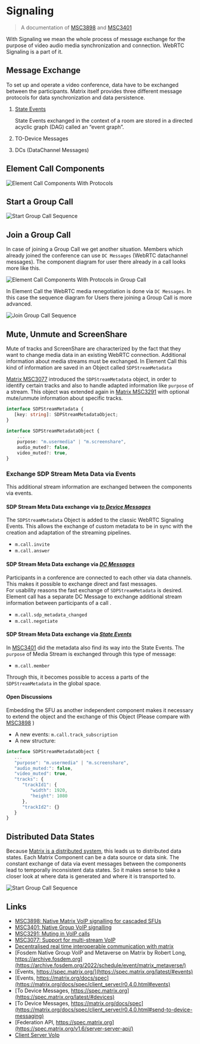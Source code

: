 # Signaling

> A documentation
> of [MSC3898](https://github.com/matrix-org/matrix-spec-proposals/blob/1896fc7cdab7cbf5e653f84b650772e894e26485/proposals/3898-sfu.md)
> and [MSC3401](https://github.com/matrix-org/matrix-spec-proposals/blob/6b98d667cf634f78c6604151276d5ef25d305aac/proposals/3401-group-voip.md)

With Signaling we mean the whole process of message exchange for the purpose of video audio media synchronization and
connection.
WebRTC Signaling is a part of it.

## Message Exchange

To set up and operate a video conference, data have to be exchanged between the participants.
Matrix itself provides three different message protocols for data synchronization and data persistence.

1. [State Events](https://spec.matrix.org/latest/#events)

   State Events exchanged in the context of a room are stored in a directed acyclic graph (DAG) called an “event graph”.

2. TO-Device Messages

3. DCs (DataChannel Messages)

## Element Call Components

![Element Call Components With Protocols](./assets/element-call-protocols.component.svg)

## Start a Group Call

![Start Group Call Sequence](./assets/group-call-start.sequence.svg)

## Join a Group Call

In case of joining a Group Call we get another situation.
Members which already joined the conference can use `DC Messages` (WebRTC datachannel messages).
The component diagram for user there already in a call looks more like this.

![Element Call Components With Protocols in Group Call](./assets/element-call-group-call.component.svg)

In Element Call the WebRTC media renegotiation is done via `DC Messages`.
In this case the sequence diagram for Users there joining a Group Call is more advanced.

![Join Group Call Sequence](./assets/group-call-join.sequence.svg)

## Mute, Unmute and ScreenShare

Mute of tracks and ScreenShare are characterized by the fact that they want to change media data in an existing WebRTC connection.
Additional information about media streams must be exchanged.
In Element Call this kind of information are saved in an Object called `SDPStreamMetadata`

[Matrix MSC3077](https://github.com/matrix-org/matrix-spec-proposals/blob/8c481845efa108f3965bc57b14e681d65b8754ae/proposals/3077-multi-stream-voip.md#proposal) introduced the `SDPStreamMetadata` object, in order to identify certain tracks and also to handle adapted information like `purpose` of a stream.
This object was extended again in [Matrix MSC3291](https://github.com/matrix-org/matrix-spec-proposals/blob/29e3c6d1a263ee628f989dac5a65289609670e65/proposals/3291-muting.md#example) with optional mute/unmute information about specific tracks.

```typescript
interface SDPStreamMetadata {
   [key: string]: SDPStreamMetadataObject;
}

interface SDPStreamMetadataObject {
    ...
    purpose: "m.usermedia" | "m.screenshare",
    audio_muted?: false,
    video_muted?: true,
}
```

### Exchange SDP Stream Meta Data via Events

This additional stream information are exchanged between the components via events.

#### SDP Stream Meta Data exchange via <i><u>to Device Messages</u></i>

The `SDPStreamMetadata` Object is added to the classic WebRTC Signaling Events.
This allows the exchange of custom metadata to be in sync with the creation and adaptation of the streaming pipelines.

- `m.call.invite`
- `m.call.answer`

#### SDP Stream Meta Data exchange via <i><u>DC Messages</u></i>

Participants in a conference are connected to each other via data channels. This makes it possible to exchange direct and fast messages.  
For usability reasons the fast exchange of `SDPStreamMetadata` is desired.
Element call has a separate DC Message to exchange additional stream information between participants of a call .

- `m.call.sdp_metadata_changed`
- `m.call.negotiate`

#### SDP Stream Meta Data exchange via <i><u>State Events</u></i>

In [MSC3401](https://github.com/matrix-org/matrix-spec-proposals/blob/6b98d667cf634f78c6604151276d5ef25d305aac/proposals/3401-group-voip.md#call-participation) did the metadata also find its way into the State Events.
The `purpose` of Media Stream is exchanged through this type of message:

- `m.call.member`

Through this, it becomes possible to access a parts of the `SDPStreamMetadata` in the global space.

#### Open Discussions

Embedding the SFU as another independent component makes it necessary to extend the object and the exchange of this Object (Please compare with [MSC3898](https://github.com/matrix-org/matrix-spec-proposals/blob/1896fc7cdab7cbf5e653f84b650772e894e26485/proposals/3898-sfu.md#sdp-stream-metadata-extension) )

- A new events: `m.call.track_subscription`
- A new structure:

```typescript
interface SDPStreamMetadataObject {
   ...
   "purpose": "m.usermedia" | "m.screenshare",
   "audio_muted:": false,
   "video_muted": true,
   "tracks": {
      "trackId1": {
         "width": 1920,
         "height": 1080
      },
      "trackId2": {}
   }
}
```

## Distributed Data States

Because [Matrix is a distributed system](https://hacks.mozilla.org/2018/10/dweb-decentralised-real-time-interoperable-communication-with-matrix/), this leads us to distributed data states.
Each Matrix Component can be a data source or data sink.
The constant exchange of data via event messages between the components lead to temporally inconsistent data states.
So it makes sense to take a closer look at where data is generated and where it is transported to.

![Start Group Call Sequence](./assets/element-call-group-call.data.svg)

## Links

- [MSC3898: Native Matrix VoIP signalling for cascaded SFUs](https://github.com/matrix-org/matrix-spec-proposals/blob/1896fc7cdab7cbf5e653f84b650772e894e26485/proposals/3898-sfu.md)
- [MSC3401: Native Group VoIP signalling](https://github.com/matrix-org/matrix-spec-proposals/blob/6b98d667cf634f78c6604151276d5ef25d305aac/proposals/3401-group-voip.md)
- [MSC3291: Muting in VoIP calls](https://github.com/matrix-org/matrix-spec-proposals/blob/29e3c6d1a263ee628f989dac5a65289609670e65/proposals/3291-muting.md)
- [MSC3077: Support for multi-stream VoIP](https://github.com/matrix-org/matrix-spec-proposals/blob/8c481845efa108f3965bc57b14e681d65b8754ae/proposals/3077-multi-stream-voip.md)
- [Decentralised real time interoperable communication with matrix](https://hacks.mozilla.org/2018/10/dweb-decentralised-real-time-interoperable-communication-with-matrix/)
- [Fosdem Native Group VoIP and Metaverse on Matrix by Robert Long, https://archive.fosdem.org](https://archive.fosdem.org/2022/schedule/event/matrix_metaverse/)
- [Events, https://spec.matrix.org/](https://spec.matrix.org/latest/#events)
- [Events, https://matrix.org/docs/spec](https://matrix.org/docs/spec/client_server/r0.4.0.html#events)
- [To Device Messages, https://spec.matrix.org](https://spec.matrix.org/latest/#devices)
- [To Device Messages, https://matrix.org/docs/spec](https://matrix.org/docs/spec/client_server/r0.4.0.html#send-to-device-messaging)
- [Federation API, https://spec.matrix.org](https://spec.matrix.org/v1.6/server-server-api/)
- [Client Server VoIp](https://spec.matrix.org/unstable/client-server-api/#voice-over-ip)
